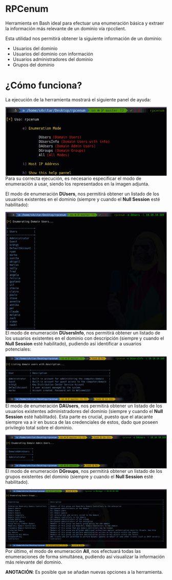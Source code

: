# RPCenum

Herramienta en Bash ideal para efectuar una enumeración básica y extraer la información más relevante de un dominio vía rpcclient. 

Esta utilidad nos permitirá obtener la siguiente información de un dominio:

* Usuarios del dominio
* Usuarios del dominio con información
* Usuarios administradores del dominio
* Grupos del dominio

¿Cómo funciona?
======
La ejecución de la herramienta mostrará el siguiente panel de ayuda:

<p align="center">
	<img src="images/image1.png"
		alt="Panel de ayuda"
	style="float: left; margin-right: 10px;" />
</p>

Para su correcta ejecución, es necesario especificar el modo de enumeración a usar, siendo los representados en la imagen adjunta.

El modo de enumeración **DUsers**, nos permitirá obtener un listado de los usuarios existentes en el dominio (siempre y cuando el **Null Session** esté habilitado):

<p align="center">
	<img src="images/image2.png"
		alt="DUsers"
	style="float: left; margin-right: 10px;" />
</p>

El modo de enumeración **DUsersInfo**, nos permitirá obtener un listado de los usuarios existentes en el dominio con descripción (siempre y cuando el **Null Session** esté habilitado), pudiendo así identificar a usuarios potenciales:

<p align="center">
    <img src="images/image3.png"
        alt="DUsersInfo"
    style="float: left; margin-right: 10px;" />
</p>

El modo de enumeración **DAUsers**, nos permitirá obtener un listado de los usuarios existentes administradores del dominio (siempre y cuando el **Null Session** esté habilitado). Esta parte es crucial, puesto que el atacante siempre va a ir en busca de las credenciales de estos, dado que poseen privilegio total sobre el dominio.

<p align="center">
    <img src="images/image4.png"
        alt="DUsersInfo"
    style="float: left; margin-right: 10px;" />
</p>

El modo de enumeración **DGroups**, nos permitirá obtener un listado de los grupos existentes del dominio (siempre y cuando el **Null Session** esté habilitado).

<p align="center">
    <img src="images/image5.png"
        alt="DUsersInfo"
    style="float: left; margin-right: 10px;" />
</p>

Por último, el modo de enumeración **All**, nos efectuará todas las enumeraciones de forma simultánea, pudiendo así visualizar la información más relevante del dominio.

**ANOTACIÓN**: Es posible que se añadan nuevas opciones a la herramienta.
